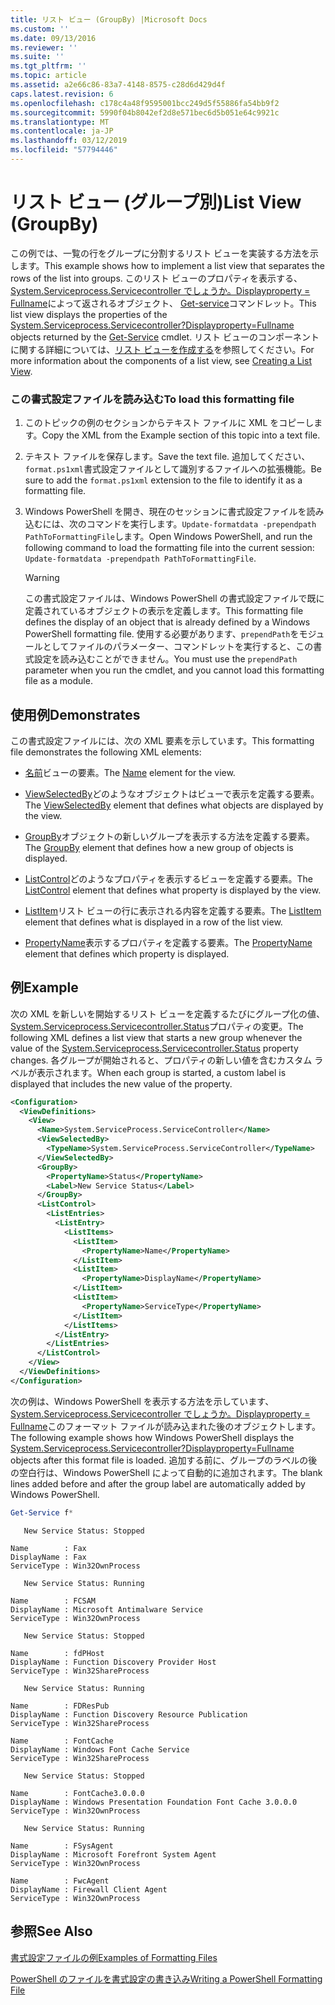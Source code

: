 ```yaml
---
title: リスト ビュー (GroupBy) |Microsoft Docs
ms.custom: ''
ms.date: 09/13/2016
ms.reviewer: ''
ms.suite: ''
ms.tgt_pltfrm: ''
ms.topic: article
ms.assetid: a2e66c86-83a7-4148-8575-c28d6d429d4f
caps.latest.revision: 6
ms.openlocfilehash: c178c4a48f9595001bcc249d5f55886fa54bb9f2
ms.sourcegitcommit: 5990f04b8042ef2d8e571bec6d5b051e64c9921c
ms.translationtype: MT
ms.contentlocale: ja-JP
ms.lasthandoff: 03/12/2019
ms.locfileid: "57794446"
---
```

# <a name="list-view-groupby"></a><span data-ttu-id="b6c52-102">リスト ビュー (グループ別)</span><span class="sxs-lookup"><span data-stu-id="b6c52-102">List View (GroupBy)</span></span>

<span data-ttu-id="b6c52-103">この例では、一覧の行をグループに分割するリスト ビューを実装する方法を示します。</span><span class="sxs-lookup"><span data-stu-id="b6c52-103">This example shows how to implement a list view that separates the rows of the list into groups.</span></span> <span data-ttu-id="b6c52-104">このリスト ビューのプロパティを表示する、 [System.Serviceprocess.Servicecontroller でしょうか。Displayproperty = Fullname](/dotnet/api/System.ServiceProcess.ServiceController)によって返されるオブジェクト、 [Get-service](/powershell/module/Microsoft.PowerShell.Management/Get-Service)コマンドレット。</span><span class="sxs-lookup"><span data-stu-id="b6c52-104">This list view displays the properties of the [System.Serviceprocess.Servicecontroller?Displayproperty=Fullname](/dotnet/api/System.ServiceProcess.ServiceController) objects returned by the [Get-Service](/powershell/module/Microsoft.PowerShell.Management/Get-Service) cmdlet.</span></span> <span data-ttu-id="b6c52-105">リスト ビューのコンポーネントに関する詳細については、[リスト ビューを作成する](./creating-a-list-view.md)を参照してください。</span><span class="sxs-lookup"><span data-stu-id="b6c52-105">For more information about the components of a list view, see [Creating a List View](./creating-a-list-view.md).</span></span>

### <a name="to-load-this-formatting-file"></a><span data-ttu-id="b6c52-106">この書式設定ファイルを読み込む</span><span class="sxs-lookup"><span data-stu-id="b6c52-106">To load this formatting file</span></span>

1. <span data-ttu-id="b6c52-107">このトピックの例のセクションからテキスト ファイルに XML をコピーします。</span><span class="sxs-lookup"><span data-stu-id="b6c52-107">Copy the XML from the Example section of this topic into a text file.</span></span>

2. <span data-ttu-id="b6c52-108">テキスト ファイルを保存します。</span><span class="sxs-lookup"><span data-stu-id="b6c52-108">Save the text file.</span></span> <span data-ttu-id="b6c52-109">追加してください、`format.ps1xml`書式設定ファイルとして識別するファイルへの拡張機能。</span><span class="sxs-lookup"><span data-stu-id="b6c52-109">Be sure to add the `format.ps1xml` extension to the file to identify it as a formatting file.</span></span>

3. <span data-ttu-id="b6c52-110">Windows PowerShell を開き、現在のセッションに書式設定ファイルを読み込むには、次のコマンドを実行します。`Update-formatdata -prependpath PathToFormattingFile`します。</span><span class="sxs-lookup"><span data-stu-id="b6c52-110">Open Windows PowerShell, and run the following command to load the formatting file into the current session: `Update-formatdata -prependpath PathToFormattingFile`.</span></span>

   > [!WARNING]
   > <span data-ttu-id="b6c52-111">この書式設定ファイルは、Windows PowerShell の書式設定ファイルで既に定義されているオブジェクトの表示を定義します。</span><span class="sxs-lookup"><span data-stu-id="b6c52-111">This formatting file defines the display of an object that is already defined by a Windows PowerShell formatting file.</span></span> <span data-ttu-id="b6c52-112">使用する必要があります、`prependPath`をモジュールとしてファイルのパラメーター、コマンドレットを実行すると、この書式設定を読み込むことができません。</span><span class="sxs-lookup"><span data-stu-id="b6c52-112">You must use the `prependPath` parameter when you run the cmdlet, and you cannot load this formatting file as a module.</span></span>

## <a name="demonstrates"></a><span data-ttu-id="b6c52-113">使用例</span><span class="sxs-lookup"><span data-stu-id="b6c52-113">Demonstrates</span></span>

<span data-ttu-id="b6c52-114">この書式設定ファイルには、次の XML 要素を示しています。</span><span class="sxs-lookup"><span data-stu-id="b6c52-114">This formatting file demonstrates the following XML elements:</span></span>

- <span data-ttu-id="b6c52-115">[名前](./name-element-for-view-format.md)ビューの要素。</span><span class="sxs-lookup"><span data-stu-id="b6c52-115">The [Name](./name-element-for-view-format.md) element for the view.</span></span>

- <span data-ttu-id="b6c52-116">[ViewSelectedBy](./viewselectedby-element-format.md)どのようなオブジェクトはビューで表示を定義する要素。</span><span class="sxs-lookup"><span data-stu-id="b6c52-116">The [ViewSelectedBy](./viewselectedby-element-format.md) element that defines what objects are displayed by the view.</span></span>

- <span data-ttu-id="b6c52-117">[GroupBy](./viewselectedby-element-format.md)オブジェクトの新しいグループを表示する方法を定義する要素。</span><span class="sxs-lookup"><span data-stu-id="b6c52-117">The [GroupBy](./viewselectedby-element-format.md) element that defines how a new group of objects is displayed.</span></span>

- <span data-ttu-id="b6c52-118">[ListControl](./listcontrol-element-format.md)どのようなプロパティを表示するビューを定義する要素。</span><span class="sxs-lookup"><span data-stu-id="b6c52-118">The [ListControl](./listcontrol-element-format.md) element that defines what property is displayed by the view.</span></span>

- <span data-ttu-id="b6c52-119">[ListItem](./listitem-element-for-listitems-for-listcontrol-format.md)リスト ビューの行に表示される内容を定義する要素。</span><span class="sxs-lookup"><span data-stu-id="b6c52-119">The [ListItem](./listitem-element-for-listitems-for-listcontrol-format.md) element that defines what is displayed in a row of the list view.</span></span>

- <span data-ttu-id="b6c52-120">[PropertyName](./propertyname-element-for-listitem-for-listcontrol-format.md)表示するプロパティを定義する要素。</span><span class="sxs-lookup"><span data-stu-id="b6c52-120">The [PropertyName](./propertyname-element-for-listitem-for-listcontrol-format.md) element that defines which property is displayed.</span></span>

## <a name="example"></a><span data-ttu-id="b6c52-121">例</span><span class="sxs-lookup"><span data-stu-id="b6c52-121">Example</span></span>

<span data-ttu-id="b6c52-122">次の XML を新しいを開始するリスト ビューを定義するたびにグループ化の値、 [System.Serviceprocess.Servicecontroller.Status](/dotnet/api/System.ServiceProcess.ServiceController.Status)プロパティの変更。</span><span class="sxs-lookup"><span data-stu-id="b6c52-122">The following XML defines a list view that starts a new group whenever the value of the [System.Serviceprocess.Servicecontroller.Status](/dotnet/api/System.ServiceProcess.ServiceController.Status) property changes.</span></span> <span data-ttu-id="b6c52-123">各グループが開始されると、プロパティの新しい値を含むカスタム ラベルが表示されます。</span><span class="sxs-lookup"><span data-stu-id="b6c52-123">When each group is started, a custom label is displayed that includes the new value of the property.</span></span>

```xml
<Configuration>
  <ViewDefinitions>
    <View>
      <Name>System.ServiceProcess.ServiceController</Name>
      <ViewSelectedBy>
        <TypeName>System.ServiceProcess.ServiceController</TypeName>
      </ViewSelectedBy>
      <GroupBy>
        <PropertyName>Status</PropertyName>
        <Label>New Service Status</Label>
      </GroupBy>
      <ListControl>
        <ListEntries>
          <ListEntry>
            <ListItems>
              <ListItem>
                <PropertyName>Name</PropertyName>
              </ListItem>
              <ListItem>
                <PropertyName>DisplayName</PropertyName>
              </ListItem>
              <ListItem>
                <PropertyName>ServiceType</PropertyName>
              </ListItem>
            </ListItems>
          </ListEntry>
        </ListEntries>
      </ListControl>
    </View>
  </ViewDefinitions>
</Configuration>
```

<span data-ttu-id="b6c52-124">次の例は、Windows PowerShell を表示する方法を示しています、 [System.Serviceprocess.Servicecontroller でしょうか。Displayproperty = Fullname](/dotnet/api/System.ServiceProcess.ServiceController)このフォーマット ファイルが読み込まれた後のオブジェクトします。</span><span class="sxs-lookup"><span data-stu-id="b6c52-124">The following example shows how Windows PowerShell displays the [System.Serviceprocess.Servicecontroller?Displayproperty=Fullname](/dotnet/api/System.ServiceProcess.ServiceController) objects after this format file is loaded.</span></span> <span data-ttu-id="b6c52-125">追加する前に、グループのラベルの後の空白行は、Windows PowerShell によって自動的に追加されます。</span><span class="sxs-lookup"><span data-stu-id="b6c52-125">The blank lines added before and after the group label are automatically added by Windows PowerShell.</span></span>

```powershell
Get-Service f*
```

```output
   New Service Status: Stopped

Name        : Fax
DisplayName : Fax
ServiceType : Win32OwnProcess

   New Service Status: Running

Name        : FCSAM
DisplayName : Microsoft Antimalware Service
ServiceType : Win32OwnProcess

   New Service Status: Stopped

Name        : fdPHost
DisplayName : Function Discovery Provider Host
ServiceType : Win32ShareProcess

   New Service Status: Running

Name        : FDResPub
DisplayName : Function Discovery Resource Publication
ServiceType : Win32ShareProcess

Name        : FontCache
DisplayName : Windows Font Cache Service
ServiceType : Win32ShareProcess

   New Service Status: Stopped

Name        : FontCache3.0.0.0
DisplayName : Windows Presentation Foundation Font Cache 3.0.0.0
ServiceType : Win32OwnProcess

   New Service Status: Running

Name        : FSysAgent
DisplayName : Microsoft Forefront System Agent
ServiceType : Win32OwnProcess

Name        : FwcAgent
DisplayName : Firewall Client Agent
ServiceType : Win32OwnProcess
```

## <a name="see-also"></a><span data-ttu-id="b6c52-126">参照</span><span class="sxs-lookup"><span data-stu-id="b6c52-126">See Also</span></span>

[<span data-ttu-id="b6c52-127">書式設定ファイルの例</span><span class="sxs-lookup"><span data-stu-id="b6c52-127">Examples of Formatting Files</span></span>](./examples-of-formatting-files.md)

[<span data-ttu-id="b6c52-128">PowerShell のファイルを書式設定の書き込み</span><span class="sxs-lookup"><span data-stu-id="b6c52-128">Writing a PowerShell Formatting File</span></span>](./writing-a-powershell-formatting-file.md)

